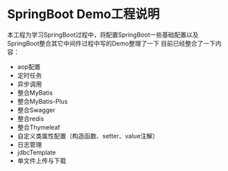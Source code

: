 # SpringBoot Demo工程说明
本工程为学习SpringBoot过程中，将配置SpringBoot一些基础配置以及SpringBoot整合其它中间件过程中写的Demo整理了一下
目前已经整合了一下内容：
* aop配置
* 定时任务
* 异步调用
* 整合MyBatis
* 整合MyBatis-Plus
* 整合Swagger
* 整合redis
* 整合Thymeleaf
* 自定义类属性配置（构造函数、setter、value注解）
* 日志管理
* jdbcTemplate
* 单文件上传与下载
